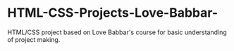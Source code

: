 # HTML-CSS-Projects-Love-Babbar-
HTML/CSS project based on Love Babbar's course for basic understanding of project making.
